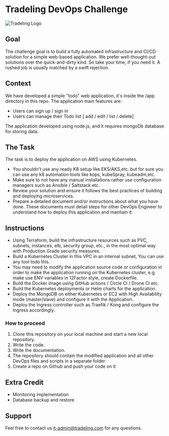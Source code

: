 # Tradeling DevOps Challenge

![Tradeling Logo](https://c8n.tradeling.com/assets/svgs/logo.svg)

## Goal
The challenge goal is to build a fully automated infrastructure and CI/CD solution for a simple web-based application.
We prefer well-thought-out solutions over the quick-and-dirty kind. So take your time, if you need it. A rushed job is usually matched by a swift rejection.

## Context
We have developed a simple "todo" web application, it's inside the /app directory in this repo.
The application main features are:
 - Users can sign up / sign in
 - Users can manage their Todo list  [ add / edit / list / delete]

The application developed using node.js, and it requires mongoDb database for storing data. 

## The Task
The task is to deploy the application on AWS using Kubernetes.
* You shouldn't use any ready K8 setup like EKS/AKS,etc. but for sure you can use any k8 automation tools like kops, kubeSpray, kubeadm,etc.
* Make sure to not have any manual installations rather use configuration managers such as Ansible / Saltstack etc.
* Review your solution and ensure it follows the best practices of building and deploying microservices.
* Prepare a detailed document and/or instructions about what you have done. These documents must detail steps for other DevOps Engineer to understand how to deploy this application and maintain it.

## Instructions
 - Using Terraform, build the infrastructure resources such as PVC, subnets, instances, elb, security group, etc., in the most optimal way with Production Grade security measures.
 - Build a Kubernetes Cluster in this VPC in an internal subnet, You can use any tool todo this.
 - You may need to modify the application source code or configuration in order to make the application running on the Kubernetes cluster, e.g. make use ENV variables in 12Factor style, create Dockerfile.
 - Build the Docker image using GitHub actions / Circle CI / Drone CI etc.
 - Build the Kubernetes deployments or Helm charts for the application.
 - Deploy the MongoDB on either Kubernetes or EC2 with High Availability mode (master/slave) and configure it with the Application.
 - Deploy the Ingress controller such as Traefik / Kong and configure the Ingress accordingly.


### How to proceed
1) Clone this repository on your local machine and start a new local repository.
2) Write the code.
3) Write the documentation.
4) The repository should contain the modified application and all other DevOps files and scripts in a separate folder
4) Create a repo on Github and push your code on it


## Extra Credit
* Monitoring implementation
* Database backup and restore

## Support
Feel free to contact us it-admin@tradeling.com for any questions.
